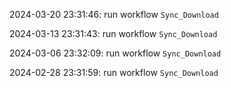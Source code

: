 2024-03-20 23:31:46: run workflow `Sync_Download` 

2024-03-13 23:31:43: run workflow `Sync_Download` 

2024-03-06 23:32:09: run workflow `Sync_Download` 

2024-02-28 23:31:59: run workflow `Sync_Download` 


